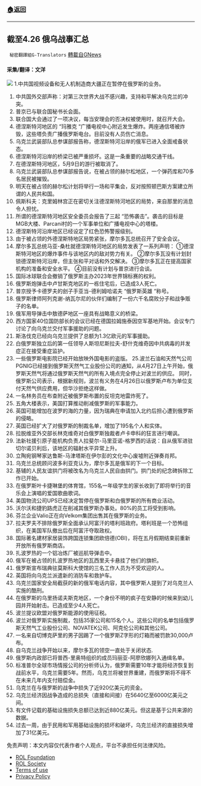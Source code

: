 ###  [:house:返回](README.md)
---


## 截至4.26 俄乌战事汇总
` 秘密翻譯組G-Translators` [轉載自GNews](https://gnews.org/zh-hans/2419545/)

#### 采集/翻译：文洋
 ![](https://assets.gnews.org/wp-content/uploads/2022/04/16510037211.png) 
1.中共国视频设备和无人机制造商大疆正在暂停在俄罗斯的业务。
 
1. 中共国外交部声称：对第三次世界大战不感兴趣，支持和平解决乌克兰的冲突。
2. 普京已与联合国秘书长会面。
3. 联合国大会通过了一项决议，每当安理会的否决权被使用时，就召开大会。
4. 德涅斯特河地区的 “玛雅克 “广播电视中心附近发生爆炸。两座通信塔被炸毁，这些塔负责广播俄罗斯电台。目前没有人员伤亡消息。
5. 乌克兰武装部队总参谋部报告称，德涅斯特河沿岸的俄军已进入全面戒备状态。
6. 德涅斯特河沿岸的桥梁已被严重损坏。这是一条重要的战略交通干线。
7. 在德涅斯特河地区，5月9日的游行被取消了。
8. 乌克兰武装部队总参谋部报告说，在被占领的赫尔松地区，一个弹药库和70多名居民被摧毁。
9. 明天在被占领的赫尔松计划将举行一场和平集会，反对按照顿巴斯方案建立所谓的人民共和国。
10. 佩斯科夫：克里姆林宫正在密切关注德涅斯特河地区的局势，来自那里的消息令人担忧。
11. 所谓的德涅斯特河地区安全委员会报告了三起 “恐怖袭击”。袭击的目标是MGB大楼、Parcani村的一个军事单位和广播电视中心的塔楼。
12. 德涅斯特河沿岸地区已经设定了红色恐怖警报级别。
13. 由于被占领的外德涅斯特地区局势紧张，摩尔多瓦总统召开了安全会议。
14. 摩尔多瓦总统马亚-桑杜就德涅斯特河地区的局势发表了一系列声明：
①德涅斯特河地区的爆炸事件与该地区内的敌对势力有关。
②摩尔多瓦没有计划封锁德涅斯特河沿岸，但主张和平对话和外交解决。
③摩尔多瓦正在提高国家机构的准备和安全水平。
④目前没有计划与普京进行会谈。
15. 国际冰球联合会撤销了俄罗斯主办2023年世界锦标赛的权利。
16. 俄罗斯炮弹击中卢甘斯克地区的一栋住宅后，已造成3人死亡。
17. 普京授予卡德罗夫的刽子手亚当-德利姆哈诺夫 “俄罗斯英雄 “称号。
18. 俄罗斯律师阿列克谢-纳瓦尔尼的伙伴们编制了一份六千名腐败分子和战争贩子的名单。
19. 俄军用导弹击中敖德萨地区一座具有战略意义的桥梁。
20. 西方国家40位国防部长的会议已经在德国拉姆施泰因空军基地开始。会议专门讨论了向乌克兰交付军事援助的问题。
21. 斯洛伐克已经向乌克兰提供了总额为1.3亿欧元的军事援助。
22. 白俄罗斯独立后的第一任领导人斯坦尼斯拉夫-舒什克维奇因中共病毒的并发症正在接受重症监护。
23. 一些俄罗斯电影院已经开始放映外国电影的盗版。
25.波兰石油和天然气公司PGNIG已经接到俄罗斯天然气工业股份公司的通知，从4月27日上午开始，俄罗斯天然气将通过俄罗斯天然气的所有入境点完全停止对波兰的供应。
同时，俄罗斯公司表示，根据新规则，波兰有义务在4月26日以俄罗斯卢布为单位支付天然气供应费用，但华沙拒绝这样做。
24. 一名林务员在布查附近被俄罗斯布置的反坦克地雷炸死了。
25. 五角大楼表示，美国打算推动削减俄罗斯的军事能力。
26. 英国可能增加在波罗的海的力量，因为瑞典在申请加入北约后担心遭到俄罗斯的侵略。
27. 英国已经扩大了对俄罗斯的制裁名单，增加了195名个人和实体。
28. 拉脱维亚外交部长林克维奇对白俄罗斯独裁者卢卡申科的狂言进行嘲讽。
29. 法新社援引原子能机构负责人拉斐尔-马里亚诺-格罗西的话说：自从俄军进驻切尔诺贝利后，该地区的辐射水平异常上升。
30. 立陶宛钢琴家达鲁斯-马津塔斯在伊尔彭的文化中心废墟附近弹奏肖邦。
31. 乌克兰总统顾问波多利亚克认为，摩尔多瓦是俄军的下一个目标。
32. 基辅的人民友谊拱门将被改名为乌克兰人民自由拱门。拱门处的纪念碑拆除工作已开始。
33. 在俄罗斯叶卡捷琳堡的体育馆，155名一年级学生的家长收到了即将举行的音乐会上演唱的爱国歌曲歌词。
34. 美国物流公司UPS已经决定暂停在俄罗斯和白俄罗斯的所有商业活动。
35. 沃尔沃和捷豹路虎正在削减其俄罗斯办事处。80%的员工将受到影响。
36. 芬兰企业Valio正在向Velkom集团出售其在俄罗斯的业务。
37. 拉夫罗夫不排除俄罗斯全面承认阿富汗的塔利班政府。塔利班是一个恐怖组织，在美国军队撤出后在阿富汗夺取政权。
38. 国际著名建材家居装饰跨国连锁集团欧倍德(OBI)，将在五月假期结束前重新开放所有俄罗斯商店。
39. 扎波罗热的一个铝冶炼厂被巡航导弹击中。
40. 俄军在被占领的扎波罗热地区的瓦西里夫卡悬挂了他们的旗帜。
41. 俄罗斯宣布瑞典驻莫斯科大使馆的三名工作人员为不受欢迎的人。
42. 英国将向乌克兰派遣新的消防车和救护车。
43. 乌克兰国家安全局截获的新的俄军电话内容，其中俄罗斯人提到了对乌克兰人实施的酷刑。
44. 在俄罗斯的乌里扬诺夫斯克地区，一个身份不明的疯子在安静的时候来到幼儿园并开始射击。已造成至少4人死亡。
45. 波兰提议欧盟对俄罗斯能源的使用征税。
46. 波兰对俄罗斯实施制裁，包括35家公司和15名个人。这些公司的名单包括俄罗斯天然气工业股份公司、NOVATEK公司、阿克伦公司和其他公司。
47. 一名来自切博克萨里的男子因踢了一个俄罗斯Z字形的灯箱而被罚款30,000卢布。
48. 自乌克兰战争开始以来，摩尔多瓦的领空一直处于关闭状态.
49. 俄罗斯内政部已将普西-里奥特组织的成员玛丽亚-阿廖欣娜列入通缉名单。
50. 标准普尔全球市场情报公司的分析师认为，俄罗斯需要10年才能将经济恢复到战前水平，乌克兰需要5年。然而，乌克兰将被世界重建，而俄罗斯将不得不在未来几年内支付赔偿金。
51. 乌克兰在与俄罗斯的战争中损失了近920亿美元的资金。
52. 乌克兰经济因战争造成的总损失（直接和间接）在5640亿至6000亿美元之间。
53. 有文件记载的基础设施损失总额已达到近880亿美元。但这是基于公共来源的数据。
54. 过去一周，由于民用和军用基础设施的损坏和破坏，乌克兰经济的直接损失增加了31亿美元。

免责声明：本文内容仅代表作者个人观点，平台不承担任何法律风险。
  
- [ROL Foundation](https://rolfoundation.org/)
- [ROL Society](https://rolsociety.org/)
- [Terms of use](https://gnews.org/terms-of-use-3/)
- [Privacy Policy](https://gnews.org/privacy-policy/)
